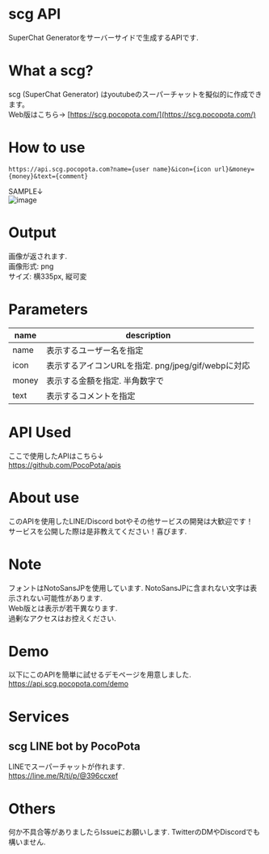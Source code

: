 # scg API
SuperChat Generatorをサーバーサイドで生成するAPIです.

# What a scg?
scg (SuperChat Generator) はyoutubeのスーパーチャットを擬似的に作成できます。  
Web版はこちら→ [https://scg.pocopota.com/](https://scg.pocopota.com/)

# How to use
`https://api.scg.pocopota.com?name={user name}&icon={icon url}&money={money}&text={comment}`

SAMPLE↓  
![image](https://user-images.githubusercontent.com/71576988/224536305-2b4b0d1f-aaf7-469f-b21e-9ab26cc90705.png)

# Output
画像が返されます.  
画像形式: png  
サイズ: 横335px, 縦可変

# Parameters
|name|description|
|----|----|
|name|表示するユーザー名を指定|
|icon|表示するアイコンURLを指定. png/jpeg/gif/webpに対応|
|money|表示する金額を指定. 半角数字で|
|text|表示するコメントを指定|

# API Used
ここで使用したAPIはこちら↓  
https://github.com/PocoPota/apis

# About use
このAPIを使用したLINE/Discord botやその他サービスの開発は大歓迎です！  
サービスを公開した際は是非教えてください！喜びます.

# Note
フォントはNotoSansJPを使用しています. NotoSansJPに含まれない文字は表示されない可能性があります.  
Web版とは表示が若干異なります.  
過剰なアクセスはお控えください.  

# Demo
以下にこのAPIを簡単に試せるデモページを用意しました.  
https://api.scg.pocopota.com/demo

# Services
## scg LINE bot by PocoPota
LINEでスーパーチャットが作れます.  
https://line.me/R/ti/p/@396ccxef

# Others
何か不具合等がありましたらIssueにお願いします. TwitterのDMやDiscordでも構いません.

